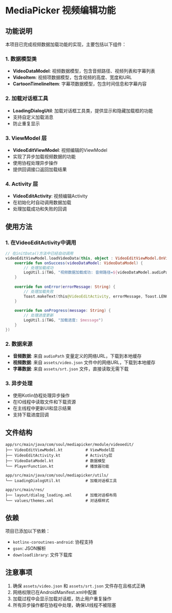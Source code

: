 # MediaPicker 视频编辑功能

## 功能说明

本项目已完成视频数据加载功能的实现，主要包括以下组件：

### 1. 数据模型类

- **VideoDataModel**: 视频数据模型，包含音频路径、视频列表和字幕列表
- **VideoItem**: 视频项数据模型，包含视频的高度、宽度和URL
- **CartoonTimelineItem**: 字幕项数据模型，包含时间信息和字幕内容

### 2. 加载对话框工具

- **LoadingDialogUtil**: 加载对话框工具类，提供显示和隐藏加载框的功能
- 支持自定义加载消息
- 防止重复显示

### 3. ViewModel 层

- **VideoEditViewModel**: 视频编辑的ViewModel
- 实现了异步加载视频数据的功能
- 使用协程处理异步操作
- 提供回调接口返回加载结果

### 4. Activity 层

- **VideoEditActivity**: 视频编辑Activity
- 在初始化时自动调用数据加载
- 处理加载成功和失败的回调

## 使用方法

### 1. 在VideoEditActivity中调用

```kotlin
// 在initData()方法中已经自动调用
videoEditViewModel.loadVideoData(this, object : VideoEditViewModel.OnVideoDataLoadListener {
    override fun onSuccess(videoDataModel: VideoDataModel) {
        // 处理加载成功
        LogUtil.i(TAG, "视频数据加载成功: 音频路径=${videoDataModel.audioPath}, 视频数量=${videoDataModel.videoList.size}, 字幕数量=${videoDataModel.subtitleList.size}")
    }
    
    override fun onError(errorMessage: String) {
        // 处理加载失败
        Toast.makeText(this@VideoEditActivity, errorMessage, Toast.LENGTH_SHORT).show()
    }
    
    override fun onProgress(message: String) {
        // 处理进度更新
        LogUtil.i(TAG, "加载进度: $message")
    }
})
```

### 2. 数据来源

- **音频数据**: 来自 `audioPath` 变量定义的网络URL，下载到本地缓存
- **视频数据**: 来自 `assets/video.json` 文件中的网络URL，下载到本地缓存
- **字幕数据**: 来自 `assets/srt.json` 文件，直接读取无需下载

### 3. 异步处理

- 使用Kotlin协程处理异步操作
- 在IO线程中读取文件和下载资源
- 在主线程中更新UI和显示结果
- 支持下载进度回调

## 文件结构

```
app/src/main/java/com/soul/mediapicker/module/videoedit/
├── VideoEditViewModel.kt          # ViewModel层
├── VideoEditActivity.kt           # Activity层
├── VideoDataModel.kt              # 数据模型
└── PlayerFunction.kt              # 播放器功能

app/src/main/java/com/soul/mediapicker/utils/
└── LoadingDialogUtil.kt           # 加载对话框工具

app/src/main/res/
├── layout/dialog_loading.xml      # 加载对话框布局
└── values/themes.xml              # 对话框样式
```

## 依赖

项目已添加以下依赖：

- `kotlinx-coroutines-android`: 协程支持
- `gson`: JSON解析
- `downloadlibrary`: 文件下载库

## 注意事项

1. 确保 `assets/video.json` 和 `assets/srt.json` 文件存在且格式正确
2. 网络权限已在AndroidManifest.xml中配置
3. 加载过程中会显示加载对话框，防止用户重复操作
4. 所有异步操作都在协程中处理，确保UI线程不被阻塞 